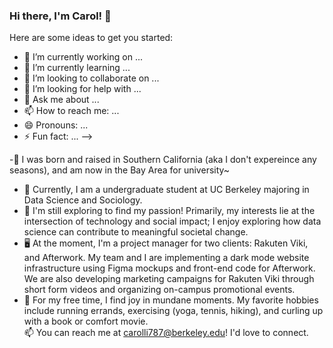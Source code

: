 ### Hi there, I'm Carol! 👋
<!-- **carolli787/carolli787** is a ✨ _special_ ✨ repository because its `README.md` (this file) appears on your GitHub profile.-->

Here are some ideas to get you started:

- 🔭 I’m currently working on ...
- 🌱 I’m currently learning ...
- 👯 I’m looking to collaborate on ...
- 🤔 I’m looking for help with ...
- 💬 Ask me about ...
- 📫 How to reach me: ...
- 😄 Pronouns: ...
- ⚡ Fun fact: ...
 -->
  
-:palm_tree: I was born and raised in Southern California (aka I don't expereince any seasons), and am now in the Bay Area for university~ 
- :ledger: Currently, I am a undergraduate student at UC Berkeley majoring in Data Science and Sociology. 
- :dancers: I'm still exploring to find my passion! Primarily, my interests lie at the intersection of technology and social impact; I enjoy exploring how data science can contribute to meaningful societal change.   
- :desktop_computer: At the moment, I'm a project manager for two clients: Rakuten Viki, and Afterwork. My team and I are implementing a dark mode website infrastructure using Figma mockups and front-end code for Afterwork. We are also developing marketing campaigns for Rakuten Viki through short form videos and organizing on-campus promotional events. 
- :ribbon: For my free time, I find joy in mundane moments. My favorite hobbies include running errands, exercising (yoga, tennis, hiking), and curling up with a book or comfort movie.   
📫 You can reach me at carolli787@berkeley.edu! I'd love to connect. 

<!--
### Hello, I'm Carol Li! 👋

My interests lie at the intersection of technology and social impact, and I enjoy exploring how data science can contribute to meaningful societal change. Currently, I'm a Data Science & Sociology student at UC Berkeley. 

#### 🔧 Technologies & Tools

- Python, Java, SQL
- Machine Learning, Data Analytics & Visualization
- Git, GitHub

#### 🌱 I'm Currently Learning

- [Technology/Framework you are learning]

#### 📊 GitHub Stats

[![Your GitHub Stats](https://camo.githubusercontent.com/343d377b31452754ef42dd9be93a95ca3ff1aa89cd7de6f6aa90a1c0a505dc94/68747470733a2f2f6769746875622d726561646d652d73746174732e76657263656c2e6170702f6170693f757365726e616d653d6361726f6c6c693738372673686f775f69636f6e733d7472756526636f756e745f707269766174653d7472756526686964653d636f6e74726962732c707273)](https://github.com/carolli787)

#### 🚀 Projects

Here are some projects I'm proud of:

- [Project 1: Name](link)
- [Project 2: Name](link)
- ...

#### 📫 How to Reach Me

Feel free to connect with me on [LinkedIn](https://www.linkedin.com/in/carol-lli/) or drop me an email at [carolli787@berkeley.edu](carolli787@berkeley.edu).

Let's collaborate and build something amazing together!
-->

